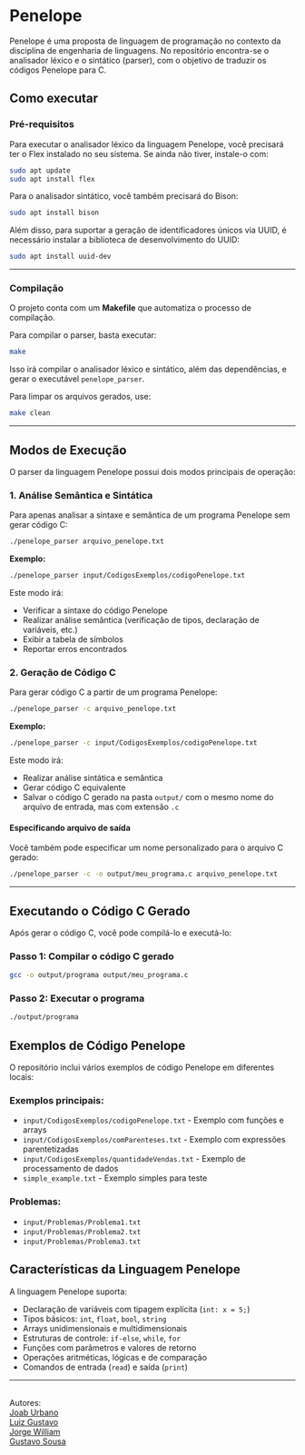 # Penelope

Penelope é uma proposta de linguagem de programação no contexto da disciplina de engenharia de linguagens. No repositório encontra-se o analisador léxico e o sintático (parser), com o objetivo de traduzir os códigos Penelope para C.

## Como executar

### Pré-requisitos

Para executar o analisador léxico da linguagem Penelope, você precisará ter o Flex instalado no seu sistema. Se ainda não tiver, instale-o com:

```bash
sudo apt update
sudo apt install flex
```

Para o analisador sintático, você também precisará do Bison:

```bash
sudo apt install bison
```

Além disso, para suportar a geração de identificadores únicos via UUID, é necessário instalar a biblioteca de desenvolvimento do UUID:

```bash
sudo apt install uuid-dev
```

---

### Compilação

O projeto conta com um **Makefile** que automatiza o processo de compilação.

Para compilar o parser, basta executar:

```bash
make
```

Isso irá compilar o analisador léxico e sintático, além das dependências, e gerar o executável `penelope_parser`.

Para limpar os arquivos gerados, use:

```bash
make clean
```

---

## Modos de Execução

O parser da linguagem Penelope possui dois modos principais de operação:

### 1. Análise Semântica e Sintática

Para apenas analisar a sintaxe e semântica de um programa Penelope sem gerar código C:

```bash
./penelope_parser arquivo_penelope.txt
```

**Exemplo:**
```bash
./penelope_parser input/CodigosExemplos/codigoPenelope.txt
```

Este modo irá:
- Verificar a sintaxe do código Penelope
- Realizar análise semântica (verificação de tipos, declaração de variáveis, etc.)
- Exibir a tabela de símbolos
- Reportar erros encontrados

### 2. Geração de Código C

Para gerar código C a partir de um programa Penelope:

```bash
./penelope_parser -c arquivo_penelope.txt
```

**Exemplo:**
```bash
./penelope_parser -c input/CodigosExemplos/codigoPenelope.txt
```

Este modo irá:
- Realizar análise sintática e semântica
- Gerar código C equivalente
- Salvar o código C gerado na pasta `output/` com o mesmo nome do arquivo de entrada, mas com extensão `.c`

#### Especificando arquivo de saída

Você também pode especificar um nome personalizado para o arquivo C gerado:

```bash
./penelope_parser -c -o output/meu_programa.c arquivo_penelope.txt
```

---

## Executando o Código C Gerado

Após gerar o código C, você pode compilá-lo e executá-lo:

### Passo 1: Compilar o código C gerado
```bash
gcc -o output/programa output/meu_programa.c
```

### Passo 2: Executar o programa
```bash
./output/programa
``` 

## Exemplos de Código Penelope

O repositório inclui vários exemplos de código Penelope em diferentes locais:

### Exemplos principais:
- `input/CodigosExemplos/codigoPenelope.txt` - Exemplo com funções e arrays
- `input/CodigosExemplos/comParenteses.txt` - Exemplo com expressões parentetizadas
- `input/CodigosExemplos/quantidadeVendas.txt` - Exemplo de processamento de dados
- `simple_example.txt` - Exemplo simples para teste

### Problemas:
- `input/Problemas/Problema1.txt`
- `input/Problemas/Problema2.txt`
- `input/Problemas/Problema3.txt`

## Características da Linguagem Penelope

A linguagem Penelope suporta:
- Declaração de variáveis com tipagem explícita (`int: x = 5;`)
- Tipos básicos: `int`, `float`, `bool`, `string`
- Arrays unidimensionais e multidimensionais
- Estruturas de controle: `if-else`, `while`, `for`
- Funções com parâmetros e valores de retorno
- Operações aritméticas, lógicas e de comparação
- Comandos de entrada (`read`) e saída (`print`)

---

<br>Autores:<br>
<a href="https://github.com/JoabUrbano">Joab Urbano</a><br>
<a href="https://github.com/luizgustavoou">Luiz Gustavo</a><br>
<a href="https://github.com/Jorgelino328">Jorge William</a><br>
<a href="https://github.com/Gustavobiz">Gustavo Sousa</a><br>
